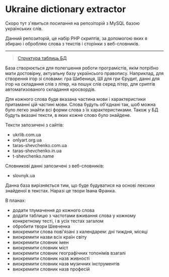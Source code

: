 # Ukraine dictionary extractor

Скоро тут з'явиться посилання на репозіторій з MySQL базою українських слів.

Данний репозиторій, це набір PHP скриптів, за допомогою яких я збираю і обробляю слова з текстів і сторінки з веб-словників.

----

> [Структура таблиць БД](https://github.com/slavkaa/Ukraine-dictionary-extractor/blob/master/DbStructure.md)

База створюється для полегшення роботи програмістів, якім потрібно мати достовірну, актуальну базу українсього правопису. Наприклад, для створення ігор зі словами: гра Шибениця, ШІ для гри Єрудит, данні для ігор на складання слів з літер, на пошук слів серед літер, для сриптів автоматизованого складання кросвордів.

Для кожного слова буде вказана частина мови і характеристики притаманні цій частині мови. Слова будуть об'єднані так, шоб можна було легко знайти всі форми слова з їх характеристиками. Також у БД будуть вказані тексти, в яких кожне слово було знайдене.

Тексти запозичені з сайтів:
- ukrlib.com.ua
- onlyart.org.ua
- taras-shevchenko.com.ua
- taras-shevchenko.in.ua
- t-shevchenko.name

Словникові данні запозичені з веб-словників:
- slovnyk.ua

Данна база вирізняється тим, що буде будуватися на основі лексики знайденої в текстах. Наразі це твори Івана Франка.

В планах:
- додати тлумачення до кожного слова 
- додати таблицю з частотами вживання слова у кожному конкретному тесті, і в усіх тестах загалом
- обробити твори Шевченка
- виокремити слова пові'язані з календарем: дні тиждня, місяці
- виокремити назви всіх країн світу
- виокремити словник імен
- виокремити словник міст
- виокремити словник географічних топонімів взагалі
- виокремити словник назв живності
- виокремити словник назв музичних інструментів
- виокремити словник назв професій

